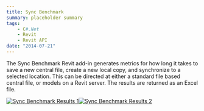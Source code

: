 ```yaml
---
title: Sync Benchmark
summary: placeholder summary
tags:
    - C#.Net
    - Revit
    - Revit API
date: "2014-07-21"
---
```


The Sync Benchmark Revit add-in generates metrics for how long it takes to save a new central file, create a new local copy, and synchronize to a selected location. This can be directed at either a standard file based central file, or models on a Revit server. The results are returned as an Excel file.

[![Sync Benchmark Results 1](http://www.ericanastas.com/wp-content/uploads/2014/07/Sync-Benchmark-Results-1.png)![Sync Benchmark Results 2](Sync-Benchmark-Results-2.png)](http://www.ericanastas.com/wp-content/uploads/2014/07/Sync-Benchmark-Results-2.png)
